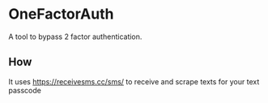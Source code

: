 # OneFactorAuth

A tool to bypass 2 factor authentication.


## How

It uses https://receivesms.cc/sms/ to receive and scrape texts for your text passcode
